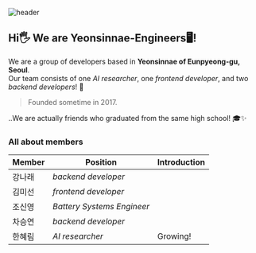 ![header](https://capsule-render.vercel.app/api?type=waving&color=ffc0cb&height=100&section=header&fontSize=0)

## Hi🖐️ We are Yeonsinnae-Engineers🖥️!
We are a group of developers based in **Yeonsinnae of Eunpyeong-gu, Seoul**. </br>
Our team consists of one _AI researcher_, one _frontend developer_, and two _backend developers_! 🚀 

> Founded sometime in 2017.

..We are actually friends who graduated from the same high school! 🎓✨


### All about members
| Member | Position | Introduction |
| ------ | ------ | ------|
| 강나래 | _backend developer_ | |
| 김미선 |_frontend developer_ | |
| 조신영 | _Battery Systems Engineer_| |
| 차승연 |  _backend developer_| |
| 한혜림 |_AI researcher_|Growing! |
